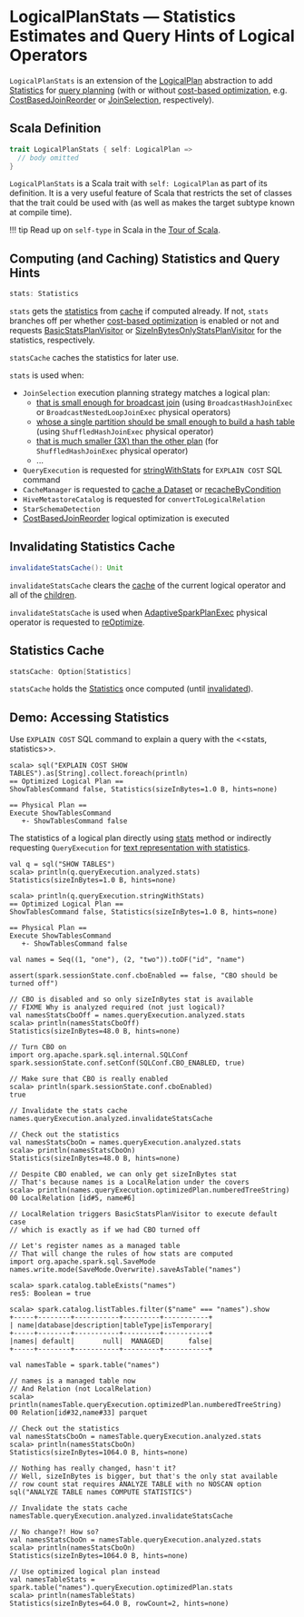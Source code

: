 # LogicalPlanStats &mdash; Statistics Estimates and Query Hints of Logical Operators

`LogicalPlanStats` is an extension of the [LogicalPlan](LogicalPlan.md) abstraction to add [Statistics](#stats) for [query planning](../SparkPlanner.md) (with or without [cost-based optimization](../spark-sql-cost-based-optimization.md), e.g. [CostBasedJoinReorder](../logical-optimizations/CostBasedJoinReorder.md) or [JoinSelection](../execution-planning-strategies/JoinSelection.md), respectively).

## Scala Definition

```scala
trait LogicalPlanStats { self: LogicalPlan =>
  // body omitted
}
```

`LogicalPlanStats` is a Scala trait with `self: LogicalPlan` as part of its definition. It is a very useful feature of Scala that restricts the set of classes that the trait could be used with (as well as makes the target subtype known at compile time).

!!! tip
    Read up on `self-type` in Scala in the [Tour of Scala](https://docs.scala-lang.org/tour/self-types.html).

## <span id="stats"> Computing (and Caching) Statistics and Query Hints

```scala
stats: Statistics
```

`stats` gets the [statistics](Statistics.md) from [cache](#statsCache) if computed already. If not, `stats` branches off per whether [cost-based optimization](../spark-sql-cost-based-optimization.md) is enabled or not and requests [BasicStatsPlanVisitor](BasicStatsPlanVisitor.md) or [SizeInBytesOnlyStatsPlanVisitor](SizeInBytesOnlyStatsPlanVisitor.md) for the statistics, respectively.

`statsCache` caches the statistics for later use.

`stats` is used when:

* `JoinSelection` execution planning strategy matches a logical plan:
   * [that is small enough for broadcast join](../execution-planning-strategies/JoinSelection.md#canBroadcast) (using `BroadcastHashJoinExec` or `BroadcastNestedLoopJoinExec` physical operators)
   * [whose a single partition should be small enough to build a hash table](../execution-planning-strategies/JoinSelection.md#canBuildLocalHashMap) (using `ShuffledHashJoinExec` physical operator)
   * [that is much smaller (3X) than the other plan](../execution-planning-strategies/JoinSelection.md#muchSmaller) (for `ShuffledHashJoinExec` physical operator)
   * ...
* `QueryExecution` is requested for [stringWithStats](../QueryExecution.md#stringWithStats) for `EXPLAIN COST` SQL command
* `CacheManager` is requested to [cache a Dataset](../CacheManager.md#cacheQuery) or [recacheByCondition](../CacheManager.md#recacheByCondition)
* `HiveMetastoreCatalog` is requested for `convertToLogicalRelation`
* `StarSchemaDetection`
* [CostBasedJoinReorder](../logical-optimizations/CostBasedJoinReorder.md) logical optimization is executed

## <span id="invalidateStatsCache"> Invalidating Statistics Cache

```scala
invalidateStatsCache(): Unit
```

`invalidateStatsCache` clears the [cache](#statsCache) of the current logical operator and all of the [children](../catalyst/TreeNode.md#children).

`invalidateStatsCache` is used when [AdaptiveSparkPlanExec](../physical-operators/AdaptiveSparkPlanExec.md) physical operator is requested to [reOptimize](../physical-operators/AdaptiveSparkPlanExec.md#reOptimize).

## <span id="statsCache"> Statistics Cache

```scala
statsCache: Option[Statistics]
```

`statsCache` holds the [Statistics](#stats) once computed (until [invalidated](#invalidateStatsCache)).

## Demo: Accessing Statistics

Use `EXPLAIN COST` SQL command to explain a query with the <<stats, statistics>>.

```text
scala> sql("EXPLAIN COST SHOW TABLES").as[String].collect.foreach(println)
== Optimized Logical Plan ==
ShowTablesCommand false, Statistics(sizeInBytes=1.0 B, hints=none)

== Physical Plan ==
Execute ShowTablesCommand
   +- ShowTablesCommand false
```

The statistics of a logical plan directly using [stats](#stats) method or indirectly requesting `QueryExecution` for [text representation with statistics](../QueryExecution.md#stringWithStats).

```text
val q = sql("SHOW TABLES")
scala> println(q.queryExecution.analyzed.stats)
Statistics(sizeInBytes=1.0 B, hints=none)

scala> println(q.queryExecution.stringWithStats)
== Optimized Logical Plan ==
ShowTablesCommand false, Statistics(sizeInBytes=1.0 B, hints=none)

== Physical Plan ==
Execute ShowTablesCommand
   +- ShowTablesCommand false
```

```text
val names = Seq((1, "one"), (2, "two")).toDF("id", "name")

assert(spark.sessionState.conf.cboEnabled == false, "CBO should be turned off")

// CBO is disabled and so only sizeInBytes stat is available
// FIXME Why is analyzed required (not just logical)?
val namesStatsCboOff = names.queryExecution.analyzed.stats
scala> println(namesStatsCboOff)
Statistics(sizeInBytes=48.0 B, hints=none)

// Turn CBO on
import org.apache.spark.sql.internal.SQLConf
spark.sessionState.conf.setConf(SQLConf.CBO_ENABLED, true)

// Make sure that CBO is really enabled
scala> println(spark.sessionState.conf.cboEnabled)
true

// Invalidate the stats cache
names.queryExecution.analyzed.invalidateStatsCache

// Check out the statistics
val namesStatsCboOn = names.queryExecution.analyzed.stats
scala> println(namesStatsCboOn)
Statistics(sizeInBytes=48.0 B, hints=none)

// Despite CBO enabled, we can only get sizeInBytes stat
// That's because names is a LocalRelation under the covers
scala> println(names.queryExecution.optimizedPlan.numberedTreeString)
00 LocalRelation [id#5, name#6]

// LocalRelation triggers BasicStatsPlanVisitor to execute default case
// which is exactly as if we had CBO turned off

// Let's register names as a managed table
// That will change the rules of how stats are computed
import org.apache.spark.sql.SaveMode
names.write.mode(SaveMode.Overwrite).saveAsTable("names")

scala> spark.catalog.tableExists("names")
res5: Boolean = true

scala> spark.catalog.listTables.filter($"name" === "names").show
+-----+--------+-----------+---------+-----------+
| name|database|description|tableType|isTemporary|
+-----+--------+-----------+---------+-----------+
|names| default|       null|  MANAGED|      false|
+-----+--------+-----------+---------+-----------+

val namesTable = spark.table("names")

// names is a managed table now
// And Relation (not LocalRelation)
scala> println(namesTable.queryExecution.optimizedPlan.numberedTreeString)
00 Relation[id#32,name#33] parquet

// Check out the statistics
val namesStatsCboOn = namesTable.queryExecution.analyzed.stats
scala> println(namesStatsCboOn)
Statistics(sizeInBytes=1064.0 B, hints=none)

// Nothing has really changed, hasn't it?
// Well, sizeInBytes is bigger, but that's the only stat available
// row count stat requires ANALYZE TABLE with no NOSCAN option
sql("ANALYZE TABLE names COMPUTE STATISTICS")

// Invalidate the stats cache
namesTable.queryExecution.analyzed.invalidateStatsCache

// No change?! How so?
val namesStatsCboOn = namesTable.queryExecution.analyzed.stats
scala> println(namesStatsCboOn)
Statistics(sizeInBytes=1064.0 B, hints=none)

// Use optimized logical plan instead
val namesTableStats = spark.table("names").queryExecution.optimizedPlan.stats
scala> println(namesTableStats)
Statistics(sizeInBytes=64.0 B, rowCount=2, hints=none)
```
